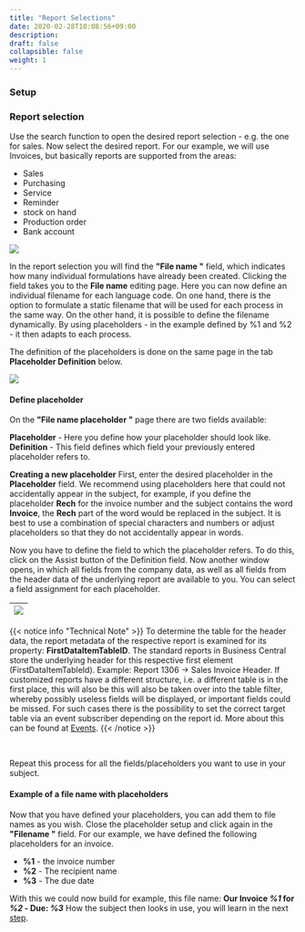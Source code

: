 ```yaml
---
title: "Report Selections"
date: 2020-02-28T10:08:56+09:00
description: 
draft: false
collapsible: false
weight: 1
---
```

### Setup

### Report selection

Use the search function to open the desired report selection - e.g. the one for sales. Now select the desired report. For our example, we will use Invoices, but basically reports are supported from the areas:
- Sales
- Purchasing
- Service
- Reminder
- stock on hand
- Production order
- Bank account

![](/images/apps/custom-filename/de/report-selection-intro.png)

In the report selection you will find the **"File name "** field, which indicates how many individual formulations have already been created. Clicking the field takes you to the **File name** editing page.
Here you can now define an individual filename for each language code. On one hand, there is the option to formulate a static filename that will be used for each process in the same way.
On the other hand, it is possible to define the filename dynamically. By using placeholders - in the example defined by %1 and %2 - it then adapts to each process.

The definition of the placeholders is done on the same page in the tab **Placeholder Definition** below.

![](images/apps/custom-filename/en/app_report_selection_placeholder_setup.png)

#### Define placeholder
On the **"File name placeholder "** page there are two fields available:

**Placeholder** - Here you define how your placeholder should look like.
**Definition** - This field defines which field your previously entered placeholder refers to.

**Creating a new placeholder**
First, enter the desired placeholder in the **Placeholder** field. We recommend using placeholders here that could not accidentally appear in the subject, for example, if you define the placeholder **Rech** for the invoice number and the subject contains the word **Invoice**, the **Rech** part of the word would be replaced in the subject. It is best to use a combination of special characters and numbers or adjust placeholders so that they do not accidentally appear in words.

Now you have to define the field to which the placeholder refers. To do this, click on the Assist button of the Definition field. 
Now another window opens, in which all fields from the company data, as well as all fields from the header data of the underlying report are available to you. You can select a field assignment for each placeholder.



|![](images/apps/mail_subject_field_lookup.png)|
|-|


{{< notice info "Technical Note" >}}
To determine the table for the header data, the report metadata of the respective report is examined for its property: **FirstDataItemTableID**. The standard reports in Business Central store the underlying header for this respective first element (FirstDataItemTableId). Example: Report 1306 -> Sales Invoice Header. 
If customized reports have a different structure, i.e. a different table is in the first place, this will also be
this will also be taken over into the table filter, whereby possibly useless fields will be displayed, or important fields could be missed.
For such cases there is the possibility to set the correct target table via an event subscriber depending on the report id.
More about this can be found at [Events](/en-en/apps/mail-subject-plus/working-with-mail-subject-plus/events).
{{< /notice >}}

<br>

Repeat this process for all the fields/placeholders you want to use in your subject.

#### Example of a file name with placeholders
Now that you have defined your placeholders, you can add them to file names as you wish. Close the placeholder setup and click again in the **"Filename "** field. For our example, we have defined the following placeholders for an invoice.

- **%1** - the invoice number
- **%2** - The recipient name
- **%3** - The due date

With this we could now build for example, this file name: **Our Invoice ***%1*** for ***%2*** - Due: ***%3*****
How the subject then looks in use, you will learn in the next [step](en/apps/mail-subject-plus/working-with-mail-subject-plus/maildialogue/).


